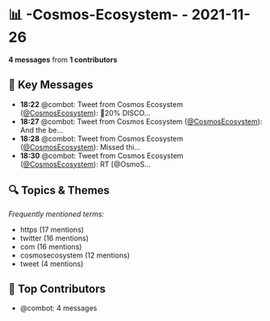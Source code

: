 # 📊 -Cosmos-Ecosystem- - 2021-11-26
**4 messages** from **1 contributors**

## 💬 Key Messages
- **18:22** @combot: Tweet from Cosmos Ecosystem ([@CosmosEcosystem](https://twitter.com/CosmosEcosystem)):
🚨20% DISCO...
- **18:27** @combot: Tweet from Cosmos Ecosystem ([@CosmosEcosystem](https://twitter.com/CosmosEcosystem)):
And the be...
- **18:28** @combot: Tweet from Cosmos Ecosystem ([@CosmosEcosystem](https://twitter.com/CosmosEcosystem)):
Missed thi...
- **18:30** @combot: Tweet from Cosmos Ecosystem ([@CosmosEcosystem](https://twitter.com/CosmosEcosystem)):
RT [@OsmoS...

## 🔍 Topics & Themes
*Frequently mentioned terms:*
- https (17 mentions)
- twitter (16 mentions)
- com (16 mentions)
- cosmosecosystem (12 mentions)
- tweet (4 mentions)

## 👥 Top Contributors
- @combot: 4 messages